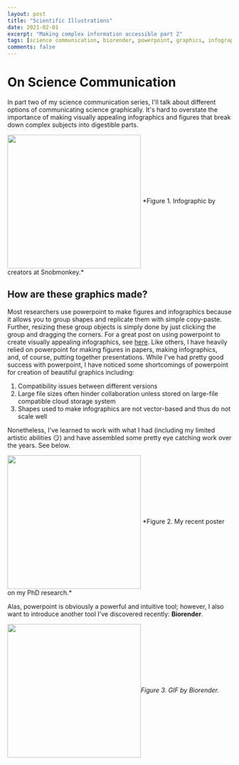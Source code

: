 ```yaml
---
layout: post
title: "Scientific Illustrations"
date: 2021-02-01
excerpt: "Making complex information accessible part 2"
tags: [science communication, biorender, powerpoint, graphics, infographics]
comments: false
---
```

On Science Communication
=======================
In part two of my science communication series, I'll talk about different options of communicating science graphically. It's hard to overstate the importance of making visually appealing infographics and figures that break down complex subjects into digestible parts. 

<img src="https://raw.githubusercontent.com/mswiseman/mswiseman.github.io/master/assets/img/whyinfograph_snobmonkey.png" width=300 align=center>
*Figure 1. Infographic by creators at Snobmonkey.*

How are these graphics made?
------------
Most researchers use powerpoint to make figures and infographics because it allows you to group shapes and replicate them with simple copy-paste. Further, resizing these group objects is simply done by just clicking the group and dragging the corners. For a great post on using powerpoint to create visually appealing infographics, see [here](https://www.copypress.com/kb/infographics/how-to-make-infographics-with-powerpoint-2/). Like others, I have heavily relied on powerpoint for making figures in papers, making infographics, and, of course, putting together presentations. While I've had pretty good success with powerpoint, I have noticed some shortcomings of powerpoint for creation of beautiful graphics including:

1. Compatibility issues between different versions
2. Large file sizes often hinder collaboration unless stored on large-file compatible cloud storage system
3. Shapes used to make infographics are not vector-based and thus do not scale well

Nonetheless, I've learned to work with what I had (including my limited artistic abilities :smirk:) and have assembled some pretty eye catching work over the years. See below.

<img src="https://raw.githubusercontent.com/mswiseman/mswiseman.github.io/master/assets/img/mlo.jpg" width=300 align=center>
*Figure 2. My recent poster on my PhD research.*

Alas, powerpoint is obviously a powerful and intuitive tool; however, I also want to introduce another tool I've discovered recently: **Biorender**. 

<img src="https://raw.githubusercontent.com/mswiseman/mswiseman.github.io/master/assets/img/cell-structures.gif" width=300 align=center>*Figure 3. GIF by Biorender.*


